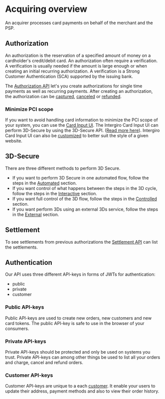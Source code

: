 # Acquiring overview

An acquirer processes card payments on behalf of the merchant and the PSP.


## Authorization

An authorization is the reservation of a specified amount of money on a cardholder's credit/debit card. 
An authorization often require a verification. 
A verification is usually needed if the amount is large enough or when creating an initial recurring authorization.
A verification is a Strong Customer Authentication (SCA) supported by the issuing bank. 

The [Authorization API](../../authorization/create.html#create) let's you create authorizations for single time payments as well as recurring payments.
After creating an authorization, the authorization can be [captured](../../authorization/capture.html), [canceled](../../authorization/cancel.html) or [refunded](../../authorization/refund.html).

### Minimize PCI scope

If you want to avoid handling card information to minimize the PCI scope of your system, you can use the [Card Input UI](../../card-input/embed.html#embeddable-component).
The Intergiro Card Input UI can perform 3D-Secure by using the 3D-Secure API. ([Read more here](../../card-input/verification.html#verification)).
Intergiro Card Input UI can also be [customized](../../card-input/style.html#styling) to better suit the style of a given website.

## 3D-Secure
There are three different methods to perform 3D Secure. 
- If you want to perform 3D Secure in one automated flow, follow the steps in the [Automated](../../3d-secure/automated.html) section. 
- If you want control of what happens between the steps in the 3D cycle, follow the steps in the [Interactive](../../3d-secure/interactive.html) section. 
- If you want full control of the 3D flow, follow the steps in the [Controlled](../../3d-secure/controlled.html) section.
- If you want perform 3Ds using an external 3Ds service, follow the steps in the [External](../../3d-secure/external.html)  section.


## Settlement

To see settlements from previous authorizations the [Settlement API](../../settlement/list.html#list) can list the settlements.


## Authentication

Our API uses three different API-keys in forms of JWTs for authentication:
- public
- private 
- customer

### Public API-keys

Public API-keys are used to create new orders, new customers and new card tokens. 
The public API-key is safe to use in the browser of your consumers.

### Private API-keys

Private API-keys should be protected and only be used on systems you trust. 
Private API-keys can among other things be used to list all your orders and charge, cancel and refund orders.

### Customer API-keys

Customer API-keys are unique to a each [customer](../customer/reference.html). 
It enable your users to update their address, payment methods and also to view their order history.
